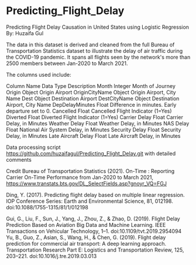 # Predicting_Flight_Delay

Predicting Flight Delay Causation in United States using Logistic Regression
By: Huzaifa Gul

The data in this dataset is derived and cleaned from the full Bureau of Transportation Statistics dataset to illustrate the delay of air traffic during the COVID-19 pandemic. It spans all flights seen by the network's more than 2500 members between Jan-2020 to March 2021. 

The columns used include: 

Column Name		Data Type	Description
Month			Integer		Month of Journey
Origin			Object		Origin 	Airport
OriginCityName		Object		Origin Airport, City Name
Dest			Object		Destination Airport
DestCityName		Object		Destination Airport, City Name
DepDelayMinutes		Float		Difference in minutes. Early departure set to 0.
Cancelled		Float		Cancelled Flight Indicator (1=Yes)
Diverted		Float		Diverted Flight Indicator (1=Yes)
Carrier Delay		Float		Carrier Delay, in Minutes
Weather Delay		Float		Weather Delay, in Minutes
NAS Delay		Float		National Air System Delay, in Minutes
Security Delay		Float		Security Delay, in Minutes
Late Aircraft Delay	Float		Late Aircraft Delay, in Minutes

Data processing script
https://github.com/huzaifagul/Predicting_Flight_Delay.git with detailed comments

Credit
Bureau of Transportation Statistics (2021). On-Time : Reporting Carrier On-Time Performance from Jan-2020 to March 2021, https://www.transtats.bts.gov/DL_SelectFields.asp?gnoyr_VQ=FGJ 

Ding, Y. (2017). Predicting flight delay based on multiple linear regression. IOP Conference Series: Earth and Environmental Science, 81, 012198. doi:10.1088/1755-1315/81/1/012198 

Gui, G., Liu, F., Sun, J., Yang, J., Zhou, Z., & Zhao, D. (2019). Flight Delay Prediction Based on Aviation Big Data and Machine Learning. IEEE Transactions on Vehicular Technology, 1–1. doi:10.1109/tvt.2019.2954094 
Yu, B., Guo, Z., Asian, S., Wang, H., & Chen, G. (2019). Flight delay prediction for commercial air transport: A deep learning approach. Transportation Research Part E: Logistics and Transportation Review, 125, 203–221. doi:10.1016/j.tre.2019.03.013
